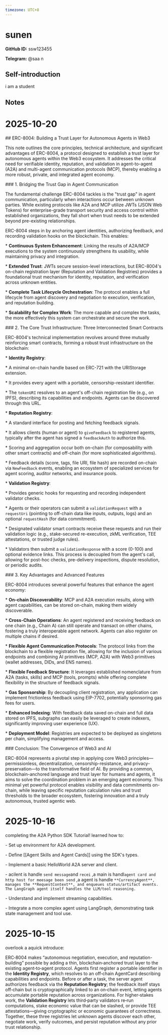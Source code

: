 ```yaml
---
timezone: UTC+8
---
```


# sunen

**GitHub ID:** ssw123455

**Telegram:** @saa n

## Self-introduction

i am a student

## Notes
<!-- Content_START -->
# 2025-10-20
<!-- DAILY_CHECKIN_2025-10-20_START -->
\## ERC-8004: Building a Trust Layer for Autonomous Agents in Web3

This note outlines the core principles, technical architecture, and significant advantages of ERC-8004, a protocol designed to establish a trust layer for autonomous agents within the Web3 ecosystem. It addresses the critical need for verifiable identity, reputation, and validation in agent-to-agent (A2A) and multi-agent communication protocols (MCP), thereby enabling a more robust, private, and integrated agent economy.

\### 1. Bridging the Trust Gap in Agent Communication

The fundamental challenge ERC-8004 tackles is the "trust gap" in agent communication, particularly when interactions occur between unknown parties. While existing protocols like A2A and MCP utilize JWTs (JSON Web Tokens) for enterprise-grade transport security and access control within established organizations, they fall short when trust needs to be extended beyond pre-existing relationships.

ERC-8004 steps in by anchoring agent identities, authorizing feedback, and recording validation hooks on the blockchain. This enables:

\* **Continuous System Enhancement**: Linking the results of A2A/MCP executions to the system continuously strengthens its usability, while maintaining privacy and integration.

\* **Extended Trust**: JWTs secure session-level interactions, but ERC-8004's on-chain registration layer (Reputation and Validation Registries) provides a foundational trust mechanism for identity, reputation, and verification across unknown entities.

\* **Complete Task Lifecycle Orchestration**: The protocol enables a full lifecycle from agent discovery and negotiation to execution, verification, and reputation building.

\* **Scalability for Complex Work**: The more capable and complex the tasks, the more effectively this system can orchestrate and secure the work.

\### 2. The Core Trust Infrastructure: Three Interconnected Smart Contracts

ERC-8004's technical implementation revolves around three mutually reinforcing smart contracts, forming a robust trust infrastructure on the blockchain:

\* **Identity Registry**:

\* A minimal on-chain handle based on ERC-721 with the URIStorage extension.

\* It provides every agent with a portable, censorship-resistant identifier.

\* The `tokenURI` resolves to an agent's off-chain registration file (e.g., on IPFS), describing its capabilities and endpoints. Agents can be discovered through this URL.

\* **Reputation Registry**:

\* A standard interface for posting and fetching feedback signals.

\* It allows clients (human or agent) to `giveFeedback` to registered agents, typically after the agent has signed a `feedbackAuth` to authorize this.

\* Scoring and aggregation occur both on-chain (for composability with other smart contracts) and off-chain (for more sophisticated algorithms).

\* Feedback details (score, tags, file URI, file hash) are recorded on-chain via `NewFeedback` events, enabling an ecosystem of specialized services for agent scoring, auditor networks, and insurance pools.

\* **Validation Registry**:

\* Provides generic hooks for requesting and recording independent validator checks.

\* Agents or their operators can submit a `validationRequest` with a `requestUri` (pointing to off-chain data like inputs, outputs, logs) and an optional `requestHash` (for data commitment).

\* Designated validator smart contracts receive these requests and run their validation logic (e.g., stake-secured re-execution, zkML verification, TEE attestations, or trusted judge rules).

\* Validators then submit a `validationResponse` with a score (0-100) and optional evidence links. This process is decoupled from the agent's call, allowing for post-hoc checks, pre-delivery inspections, dispute resolution, or periodic audits.

\### 3. Key Advantages and Advanced Features

ERC-8004 introduces several powerful features that enhance the agent economy:

\* **On-chain Discoverability**: MCP and A2A execution results, along with agent capabilities, can be stored on-chain, making them widely discoverable.

\* **Cross-Chain Operations**: An agent registered and receiving feedback on one chain (e.g., Chain A) can still operate and transact on other chains, fostering a truly interoperable agent network. Agents can also register on multiple chains if desired.

\* **Flexible Agent Communication Protocols**: The protocol links from the blockchain to a flexible registration file, allowing for the inclusion of various endpoints and combining AI primitives (MCP, A2A) with Web3 primitives (wallet addresses, DIDs, and ENS names).

\* **Flexible Feedback Structure**: It leverages established nomenclature from A2A (tasks, skills) and MCP (tools, prompts) while offering complete flexibility in the structure of feedback signals.

\* **Gas Sponsorship**: By decoupling client registration, any application can implement frictionless feedback using EIP-7702, potentially sponsoring gas fees for users.

\* **Enhanced Indexing**: With feedback data saved on-chain and full data stored on IPFS, subgraphs can easily be leveraged to create indexers, significantly improving user experience (UX).

\* **Deployment Model**: Registries are expected to be deployed as singletons per chain, simplifying management and access.

\### Conclusion: The Convergence of Web3 and AI

ERC-8004 represents a pivotal step in applying core Web3 principles—permissionless, decentralization, censorship-resistance, and privacy-preservation—to the transformative field of AI. By providing a common, blockchain-anchored language and trust layer for humans and agents, it aims to solve the coordination problem in an emerging agent economy. This minimal yet powerful protocol enables visibility and data commitments on-chain, while leaving specific reputation calculation rules and trust thresholds to the broader ecosystem, fostering innovation and a truly autonomous, trusted agentic web.
<!-- DAILY_CHECKIN_2025-10-20_END -->

# 2025-10-16
<!-- DAILY_CHECKIN_2025-10-16_START -->

completing the A2A Python SDK Tutorial! learned how to:

\- Set up environment for A2A development.

\- Define \[\[Agent Skills and Agent Cards\]\] using the SDK's types.

\- Implement a basic HelloWorld A2A server and client.

\- acilent is handle `send message`and `recei` ,a main is handl`agent card and http host for meesage been send` ,a agent is handle `**CurrencyAgent**, manages the **RequestContext**, and enqueues status/artifact events. The LangGraph agent itself handles the LLM/tool reasoning.`

\- Understand and implement streaming capabilities.

\- Integrate a more complex agent using LangGraph, demonstrating task state management and tool use.
<!-- DAILY_CHECKIN_2025-10-16_END -->

# 2025-10-15
<!-- DAILY_CHECKIN_2025-10-15_START -->


overlook a aquick introduce:

ERC‑8004 makes “autonomous negotiation, execution, and reputation-building” possible by adding a thin, blockchain‑anchored trust layer to the existing agent‑to‑agent protocol. Agents first register a portable identifier in the **Identity Registry**, which resolves to an off‑chain AgentCard describing capabilities and endpoints. Before or after a task, the server agent authorizes feedback via the **Reputation Registry**; the feedback itself stays off‑chain but is cryptographically linked to an on‑chain event, letting agents accumulate portable reputation across organizations. For higher‑stakes work, the **Validation Registry** lets third‑party validators re‑run computations, stake economic value that can be slashed, or provide TEE attestations—giving cryptographic or economic guarantees of correctness. Together, these three registries let unknown agents discover each other, negotiate work, verify outcomes, and persist reputation without any prior trust relationship.
<!-- DAILY_CHECKIN_2025-10-15_END -->
<!-- Content_END -->
